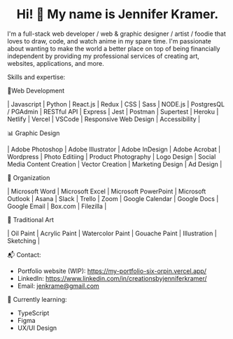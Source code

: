 <h1 align="center">Hi! 👋 My name is Jennifer Kramer. </h1>

I'm a full-stack web developer / web & graphic designer / artist / foodie that loves to draw, code, and watch anime in my spare time. I'm passionate about wanting to make the world a better place on top of being financially independent by providing my professional services of creating art, websites, applications, and more.

Skills and expertise:

📁Web Development

| Javascript | Python | React.js | Redux | CSS | Sass | NODE.js | PostgresQL / PGAdmin | RESTful API | Express | Jest | Postman | Supertest | Heroku | Netlify | Vercel | VSCode | Responsive Web Design | Accessibility |

📊 Graphic Design

| Adobe Photoshop | Adobe Illustrator | Adobe InDesign | Adobe Acrobat | Wordpress | Photo Editiing | Product Photography | Logo Design | Social Media Content Creation | Vector Creation | Marketing Design | Ad Design |

📔 Organization

| Microsoft Word | Microsoft Excel | Microsoft PowerPoint | Microsoft Outlook | Asana | Slack | Trello | Zoom | Google Calendar | Google Docs | Google Email | Box.com | Filezilla |

🎨 Traditional Art

| Oil Paint | Acrylic Paint | Watercolor Paint | Gouache Paint | Illustration | Sketching |

📬 Contact:

- Portfolio website (WIP): https://my-portfolio-six-orpin.vercel.app/
- LinkedIn: https://www.linkedin.com/in/creationsbyjenniferkramer/
- Email: jenkrame@gmail.com

📖 Currently learning:
- TypeScript
- Figma
- UX/UI Design

